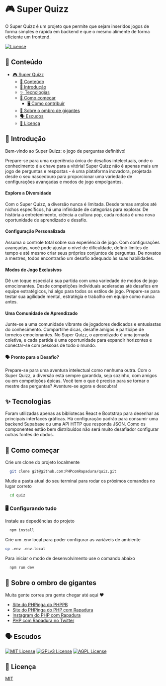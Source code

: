 # 🎮 Super Quizz

O Super Quizz é um projeto que permite que sejam inseridos jogos de forma simples e rápida em backend e que o mesmo alimente de forma eficiente um frontend.

[![License](https://img.shields.io/badge/license-MIT-blue.svg)](https://opensource.org/licenses/MIT)

## 📌 Conteúdo

- [🎮 Super Quizz](#-super-quizz)
  - [📌 Conteúdo](#-conteúdo)
  - [🍿 Introdução](#-introdução)
  - [✨ Tecnologias](#-tecnologias)
  - [🚀 Como começar](#-como-começar)
    - [🖥 Como contribuir](#-como-contribuir)
  - [👋 Sobre o ombro de gigantes](#-sobre-o-ombro-de-gigantes)
  - [🗣 Escudos](#-escudos)
  - [🚨 Licença](#-licença)

## 🍿 Introdução

Bem-vindo ao Super Quizz: o jogo de perguntas definitivo!

Prepare-se para uma experiência única de desafios intelectuais, onde o conhecimento é a chave para a vitória! Super Quizz não é apenas mais um jogo de perguntas e respostas - é uma plataforma inovadora, projetada desde o seu nascedouro para proporcionar uma variedade de configurações avançadas e modos de jogo empolgantes.

#### Explore a Diversidade

Com o Super Quizz, a diversão nunca é limitada. Desde temas amplos até nichos específicos, há uma infinidade de categorias para explorar. De história a entretenimento, ciência a cultura pop, cada rodada é uma nova oportunidade de aprendizado e desafio.

#### Configuração Personalizada

Assuma o controle total sobre sua experiência de jogo. Com configurações avançadas, você pode ajustar o nível de dificuldade, definir limites de tempo e até mesmo criar seus próprios conjuntos de perguntas. De novatos a mestres, todos encontrarão um desafio adequado às suas habilidades.

#### Modos de Jogo Exclusivos

Dê um toque especial à sua partida com uma variedade de modos de jogo emocionantes. Desde competições individuais aceleradas até desafios em equipe estratégicos, há algo para todos os estilos de jogo. Prepare-se para testar sua agilidade mental, estratégia e trabalho em equipe como nunca antes.

#### Uma Comunidade de Aprendizado

Junte-se a uma comunidade vibrante de jogadores dedicados e entusiastas do conhecimento. Compartilhe dicas, desafie amigos e participe de torneios emocionantes. No Super Quizz, o aprendizado é uma jornada coletiva, e cada partida é uma oportunidade para expandir horizontes e conectar-se com pessoas de todo o mundo.

#### 🗣 Pronto para o Desafio?

Prepare-se para uma aventura intelectual como nenhuma outra. Com o Super Quizz, a diversão está sempre garantida, seja sozinho, com amigos ou em competições épicas. Você tem o que é preciso para se tornar o mestre das perguntas? Aventure-se agora e descubra!

## ✨ Tecnologias

Foram utilizadas apenas as bibliotecas React e Bootstrap para desenhar as principais interfaces gráficas.
Há configuração padrão para consumir uma backend Supabase ou uma API HTTP que responda JSON.
Como os componentes estão bem distribuídos não será muito desafiador configurar outras fontes de dados.

## 🚀 Como começar

Crie um clone do projeto localmente

```bash
  git clone git@github.com:PHPcomRapadura/quiz.git
```

Mude a pasta atual do seu terminal para rodar os próximos comandos no lugar correto

```bash
  cd quiz
```

### 🖥 Configurando tudo

Instale as depedências do projeto

```bash
  npm install
```

Crie um .env local para poder configurar as variáveis de ambiente

```bash
cp .env .env.local
```

Para iniciar o modo de desenvolvimento use o comando abaixo

```bash
  npm run dev
```


## 👋 Sobre o ombro de gigantes

Muita gente correu pra gente chegar até aqui :heart:

 - [Site do PHPinga do PHPPB](http://php-pb.net/PHPinga/)
 - [Site do PHPinga do PHP com Rapadura](https://phpcomrapadura.org/phpinga/)
 - [Instagram do PHP com Rapadura](https://www.instagram.com/phpcomrapadura/)
 - [PHP com Rapadura no Twitter](https://twitter.com/phpcomrapadura)


## 🗣 Escudos

[![MIT License](https://img.shields.io/badge/License-MIT-green.svg)](https://choosealicense.com/licenses/mit/)
[![GPLv3 License](https://img.shields.io/badge/License-GPL%20v3-yellow.svg)](https://opensource.org/licenses/)
[![AGPL License](https://img.shields.io/badge/license-AGPL-blue.svg)](http://www.gnu.org/licenses/agpl-3.0)


## 🚨 Licença

[MIT](https://choosealicense.com/licenses/mit/)


